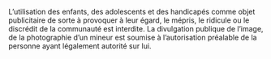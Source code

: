 L’utilisation des enfants, des adolescents et des handicapés comme objet publicitaire de sorte à provoquer à leur égard, le mépris, le ridicule ou le discrédit de la communauté est interdite.
La divulgation publique de l’image, de la photographie d’un mineur est soumise à l’autorisation préalable de la personne ayant légalement autorité sur lui.